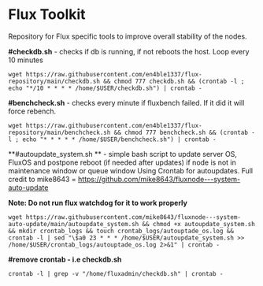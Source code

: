 # Flux Toolkit
Repository for Flux specific tools to improve overall stability of the nodes.

**#checkdb.sh** - checks if db is running, if not reboots the host. Loop every 10 minutes

```
wget https://raw.githubusercontent.com/en4ble1337/flux-repository/main/checkdb.sh && chmod 777 checkdb.sh && (crontab -l ; echo "*/10 * * * * /home/$USER/checkdb.sh") | crontab -
```

**#benchcheck.sh** - checks every minute if fluxbench failed. If it did it will force rebench.

```
wget https://raw.githubusercontent.com/en4ble1337/flux-repository/main/benchcheck.sh && chmod 777 benchcheck.sh && (crontab -l ; echo "* * * * * /home/$USER/benchcheck.sh") | crontab -
```

**#autoupdate_system.sh ** - simple bash script to update server OS, FluxOS and postpone reboot (if needed after updates) if node is not in maintenance window or queue window Using Crontab for autoupdates. Full credit to mike8643 = https://github.com/mike8643/fluxnode---system-auto-update

**Note: Do not run flux watchdog for it to work properly**
```
wget https://raw.githubusercontent.com/mike8643/fluxnode---system-auto-update/main/autoupdate_system.sh && chmod +x autoupdate_system.sh && mkdir crontab_logs && touch crontab_logs/autouptade_os.log && crontab -l | sed "\$a0 23 * * * /home/$USER/autoupdate_system.sh >> /home/$USER/crontab_logs/autouptade_os.log 2>&1" | crontab -
```

**#remove crontab - i.e checkdb.sh**

```
crontab -l | grep -v "/home/fluxadmin/checkdb.sh" | crontab -
```

